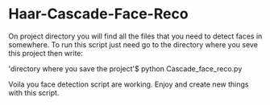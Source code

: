 # Haar-Cascade-Face-Reco

On project directory you will find all the files that you need to detect faces in somewhere.
To run this script just need go to the directory where you seve this project then write:

'directory where you save the project'$ python Cascade_face_reco.py

Voila you face detection script are working.
Enjoy and create new things with this script.  

 
